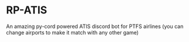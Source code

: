 # RP-ATIS
An amazing py-cord powered ATIS discord bot for PTFS airlines (you can change airports to make it match with any other game)
